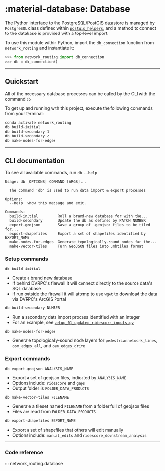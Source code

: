 # :material-database: Database

The Python interface to the PostgreSQL/PostGIS datastore is managed by `PostgreSQL` class defined within
[`postgis_helpers`](https://github.com/aaronfraint/postgis-helpers), and a method to connect to the database is provided with a top-level import.

To use this module within Python, import the `db_connection` function from `network_routing` and instantiate it:

```Python
>>> from network_routing import db_connection
>>> db = db_connection()
```

---

## Quickstart

All of the necessary database processes can be called by the CLI with the command `db`

To get up and running with this project, execute the following commands from your terminal:

```bash
conda activate network_routing
db build-initial
db build-secondary 1
db build-secondary 2
db make-nodes-for-edges
```

---

## CLI documentation

To see all available commands, run `db --help`

```
Usage: db [OPTIONS] COMMAND [ARGS]...

  The command 'db' is used to run data import & export processes

Options:
  --help  Show this message and exit.

Commands:
  build-initial         Roll a brand-new database for with the...
  build-secondary       Update the db as defined by PATCH NUMBER
  export-geojson        Save a group of .geojson files to be tiled for...
  export-shapefiles     Export a set of shapefiles identified by EXPORT_NAME
  make-nodes-for-edges  Generate topologically-sound nodes for the...
  make-vector-tiles     Turn GeoJSON files into .mbtiles format
```

### Setup commands

`db build-initial`

- Create a brand new database
- If behind DVRPC's firewall it will connect directly to the source data's SQL database
- If run outside the firewall it will attemp to use `wget` to download the data via DVRPC's ArcGIS Portal

`db build-secondary NUMBER`

- Run a secondary data import process identified with an integer
- For an example, see [`setup_01_updated_ridescore_inputs.py`](https://github.com/dvrpc/network-routing/blob/master/network_routing/database/setup/setup_01_updated_ridescore_inputs.py)

`db make-nodes-for-edges`

- Generate topologically-sound node layers for `pedestriannetwork_lines`, `osm_edges_all`, and `osm_edges_drive`

### Export commands

`db export-geojson ANALYSIS_NAME`

- Export a set of geojson files, indicated by `ANALYSIS_NAME`
- Options include: `ridescore` and `gaps`
- Output folder is `FOLDER_DATA_PRODUCTS`

`db make-vector-tiles FILENAME`

- Generate a tileset named `FILENAME` from a folder full of geojson files
- Files are read from `FOLDER_DATA_PRODUCTS`

`db export-shapefiles EXPORT_NAME`

- Export a set of shapefiles that others will edit manually
- Options include: `manual_edits` and `ridescore_downstream_analysis`

---

### Code reference

::: network_routing.database
